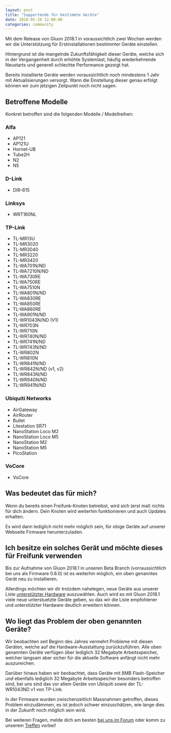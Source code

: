 ```yaml
---
layout: post
title: "Supportende für bestimmte Geräte"
date: 2018-05-28 12:00:00
categories: community
---
```


Mit dem Release von Gluon 2018.1 in voraussichtlich zwei Wochen werden wir die Unterstützung für Erstinstallationen bestimmter Geräte einstellen.

Hintergrund ist die mangelnde Zukunftsfähigkeit dieser Geräte, welche sich in der Vergangenheit durch erhöhte Systemlast, häufig wiederkehrende Neustarts und generell schlechte Performance gezeigt hat.

Bereits installierte Geräte werden voraussichtlich noch mindestens 1 Jahr mit Aktualisierungen versorgt. Wann die Einstellung dieser genau erfolgt können wir zum jetzigen Zeitpunkt noch nicht sagen.

<!--*-->

## Betroffene Modelle
Konkret betroffen sind die folgenden Modelle / Modellreihen:

### Alfa
 - AP121
 - AP121U
 - Hornet-UB
 - Tube2H
 - N2
 - N5

### D-Link
 - DIR-615

### Linksys
 - WRT160NL

### TP-Link
 - TL-MR13U
 - TL-MR3020
 - TL-MR3040
 - TL-MR3220
 - TL-MR3420
 - TL-WA701N/ND
 - TL-WA7210N/ND
 - TL-WA730RE
 - TL-WA750RE
 - TL-WA7510N
 - TL-WA801N/ND
 - TL-WA830RE
 - TL-WA850RE
 - TL-WA860RE
 - TL-WA901N/ND
 - TL-WR1043N/ND (V1)
 - TL-WR703N
 - TL-WR710N
 - TL-WR740N/ND
 - TL-WR741N/ND
 - TL-WR743N/ND
 - TL-WR802N
 - TL-WR810N
 - TL-WR841N/ND
 - TL-WR842N/ND (v1, v2)
 - TL-WR843N/ND
 - TL-WR940N/ND
 - TL-WR941N/ND

### Ubiquiti Networks
 - AirGateway
 - AirRouter
 - Bullet
 - Litestation SR71
 - NanoStation Loco M2
 - NanoStation Loco M5
 - NanoStation M2
 - NanoStation M5
 - PicoStation

### VoCore
 - VoCore

## Was bedeutet das für mich?
Wenn du bereits einen Freifunk-Knoten betreibst, wird sich (erst mal) nichts für dich ändern. Dein Knoten wird weiterhin funktionieren und auch Updates erhalten.

Es wird dann lediglich nicht mehr möglich sein, für obige Geräte auf unserer Webseite Firmware herunterzuladen.

## Ich besitze ein solches Gerät und möchte dieses für Freifunk verwenden
Bis zur Aufnahme von Gluon 2018.1 in unseren Beta Branch (vorraussichtlich bei uns als Firmware 0.6.0) ist es weiterhin möglich, ein oben genanntes Gerät neu zu installieren.

Allerdings möchten wir dir trotzdem nahelegen, neue Geräte aus unserer Liste  [unterstützter Hardware](https://karlsruhe.freifunk.net/mitmachen/unterstuetzte-geraete/) auszuwählen.
Auch wird es mit Gluon 2018.1 viele neue unterstuetzte Geräte geben, so das wir die Liste empfohlener und unterstützter Hardware deutlich erweitern können.

## Wo liegt das Problem der oben genannten Geräte?
Wir beobachten seit Beginn des Jahres vermehrt Probleme mit diesen Geräten, welche auf die Hardware-Ausstattung zurückzuführen. Alle oben genannten Geräte verfügen über lediglich 32 Megabyte Arbeitsspeicher, welcher langsam aber sicher für die aktuelle Software anfängt nicht mehr auszureichen.

Darüber hinaus haben wir beobachtet, dass Geräte mit 8MB Flash-Speicher und ebenfalls lediglich 32 Megabyte Arbeitsspeicher besonders betroffen sind, bei uns sind das vor allem Geräte von Ubiquiti sowie der TL-WR1043ND v1 von TP-Link.

In der Firmware wurden zwischenzeitlich Massnahmen getroffen, dieses Problem einzudämmen, es ist jedoch schwer einzuschätzen, wie lange dies in der Zukunft noch möglich sein wird.

Bei weiteren Fragen, melde dich am besten [bei uns im Forum](https://forum.ortenau.freifunk.net/) oder komm zu unserem [ Treffen](https://karlsruhe.freifunk.net/kontakt/) vorbei!
